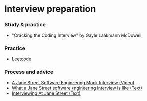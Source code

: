 # Interview preparation

### Study & practice

- "Cracking the Coding Interview" by Gayle Laakmann McDowell

### Practice

- [Leetcode](https://leetcode.com)

### Process and advice

- [A Jane Street Software Engineering Mock Interview (Video)](https://www.youtube.com/watch?v=VfbFJISCP3g)
- [What a Jane Street software engineering interview is like (Text)](https://blog.janestreet.com/what-a-jane-street-dev-interview-is-like/)
- [Interviewing At Jane Street (Text)](https://blog.janestreet.com/interviewing-at-jane-street/)